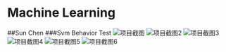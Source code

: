# Machine Learning
##Sun Chen
###Svm Behavior Test 
![项目截图](https://github.com/MorningSunC/SVMProj/blob/master/app/src/main/res/drawable/svm.png)
![项目截图2](https://github.com/MorningSunC/SVMProj/blob/master/app/src/main/res/drawable/shotp4.png)
![项目截图3](https://github.com/MorningSunC/SVMProj/blob/master/app/src/main/res/drawable/shotp3.png)
![项目截图4](https://github.com/MorningSunC/SVMProj/blob/master/app/src/main/res/drawable/shotp2.png)
![项目截图5](https://github.com/MorningSunC/SVMProj/blob/master/app/src/main/res/drawable/shotp5.png)
![项目截图6](https://github.com/MorningSunC/SVMProj/blob/master/app/src/main/res/drawable/shotp1.png)
